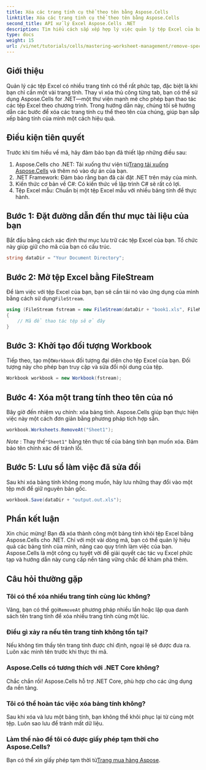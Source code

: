 ```yaml
---
title: Xóa các trang tính cụ thể theo tên bằng Aspose.Cells
linktitle: Xóa các trang tính cụ thể theo tên bằng Aspose.Cells
second_title: API xử lý Excel Aspose.Cells .NET
description: Tìm hiểu cách sắp xếp hợp lý việc quản lý tệp Excel của bạn bằng Aspose.Cells cho .NET. Hướng dẫn này hướng dẫn bạn từng bước để xóa các bảng tính cụ thể theo tên, giúp bạn tiết kiệm thời gian và sắp xếp bảng tính của mình.
type: docs
weight: 15
url: /vi/net/tutorials/cells/mastering-worksheet-management/remove-specific-worksheets-by-name/
---
```

## Giới thiệu

Quản lý các tệp Excel có nhiều trang tính có thể rất phức tạp, đặc biệt là khi bạn chỉ cần một vài trang tính. Thay vì xóa thủ công từng tab, bạn có thể sử dụng Aspose.Cells for .NET—một thư viện mạnh mẽ cho phép bạn thao tác các tệp Excel theo chương trình. Trong hướng dẫn này, chúng tôi sẽ hướng dẫn các bước để xóa các trang tính cụ thể theo tên của chúng, giúp bạn sắp xếp bảng tính của mình một cách hiệu quả.

## Điều kiện tiên quyết

Trước khi tìm hiểu về mã, hãy đảm bảo bạn đã thiết lập những điều sau:

1.  Aspose.Cells cho .NET: Tải xuống thư viện từ[Trang tải xuống Aspose.Cells](https://releases.aspose.com/cells/net/) và thêm nó vào dự án của bạn.
2. .NET Framework: Đảm bảo rằng bạn đã cài đặt .NET trên máy của mình.
3. Kiến thức cơ bản về C#: Có kiến thức về lập trình C# sẽ rất có lợi.
4. Tệp Excel mẫu: Chuẩn bị một tệp Excel mẫu với nhiều bảng tính để thực hành.

## Bước 1: Đặt đường dẫn đến thư mục tài liệu của bạn

Bắt đầu bằng cách xác định thư mục lưu trữ các tệp Excel của bạn. Tổ chức này giúp giữ cho mã của bạn có cấu trúc.

```csharp
string dataDir = "Your Document Directory";
```

## Bước 2: Mở tệp Excel bằng FileStream

 Để làm việc với tệp Excel của bạn, bạn sẽ cần tải nó vào ứng dụng của mình bằng cách sử dụng`FileStream`.

```csharp
using (FileStream fstream = new FileStream(dataDir + "book1.xls", FileMode.Open))
{
    // Mã để thao tác tệp sẽ ở đây
}
```

## Bước 3: Khởi tạo đối tượng Workbook

 Tiếp theo, tạo một`Workbook` đối tượng đại diện cho tệp Excel của bạn. Đối tượng này cho phép bạn truy cập và sửa đổi nội dung của tệp.

```csharp
Workbook workbook = new Workbook(fstream);
```

## Bước 4: Xóa một trang tính theo tên của nó

Bây giờ đến nhiệm vụ chính: xóa bảng tính. Aspose.Cells giúp bạn thực hiện việc này một cách đơn giản bằng phương pháp tích hợp sẵn.

```csharp
workbook.Worksheets.RemoveAt("Sheet1");
```

*Note* : Thay thế`"Sheet1"` bằng tên thực tế của bảng tính bạn muốn xóa. Đảm bảo tên chính xác để tránh lỗi.

## Bước 5: Lưu sổ làm việc đã sửa đổi

Sau khi xóa bảng tính không mong muốn, hãy lưu những thay đổi vào một tệp mới để giữ nguyên bản gốc.

```csharp
workbook.Save(dataDir + "output.out.xls");
```

## Phần kết luận

Xin chúc mừng! Bạn đã xóa thành công một bảng tính khỏi tệp Excel bằng Aspose.Cells cho .NET. Chỉ với một vài dòng mã, bạn có thể quản lý hiệu quả các bảng tính của mình, nâng cao quy trình làm việc của bạn. Aspose.Cells là một công cụ tuyệt vời để giải quyết các tác vụ Excel phức tạp và hướng dẫn này cung cấp nền tảng vững chắc để khám phá thêm.

## Câu hỏi thường gặp

### Tôi có thể xóa nhiều trang tính cùng lúc không?

 Vâng, bạn có thể gọi`RemoveAt` phương pháp nhiều lần hoặc lặp qua danh sách tên trang tính để xóa nhiều trang tính cùng một lúc.

### Điều gì xảy ra nếu tên trang tính không tồn tại?

Nếu không tìm thấy tên trang tính được chỉ định, ngoại lệ sẽ được đưa ra. Luôn xác minh tên trước khi thực thi mã.

### Aspose.Cells có tương thích với .NET Core không?

Chắc chắn rồi! Aspose.Cells hỗ trợ .NET Core, phù hợp cho các ứng dụng đa nền tảng.

### Tôi có thể hoàn tác việc xóa bảng tính không?

Sau khi xóa và lưu một bảng tính, bạn không thể khôi phục lại từ cùng một tệp. Luôn sao lưu để tránh mất dữ liệu.

### Làm thế nào để tôi có được giấy phép tạm thời cho Aspose.Cells?

Bạn có thể xin giấy phép tạm thời từ[Trang mua hàng Aspose](https://purchase.aspose.com/temporary-license/).